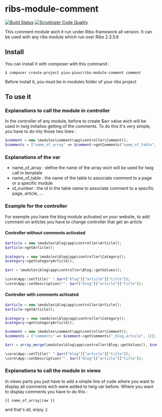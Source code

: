# ribs-module-comment

[![Build Status](https://scrutinizer-ci.com/g/Piou-piou/ribs-module-comment/badges/build.png?b=master)](https://scrutinizer-ci.com/g/Piou-piou/ribs-module-comment/build-status/master)
[![Scrutinizer Code Quality](https://scrutinizer-ci.com/g/Piou-piou/ribs-module-comment/badges/quality-score.png?b=master)](https://scrutinizer-ci.com/g/Piou-piou/ribs-module-comment/?branch=master)

This comment module wich it run under Ribs-framework all version. It can be used with any ribs module which run over Ribs 2.3.5.6

## Install

You can install it with composer with this command : 
```
$ composer create-project piou-piou/ribs-module-comment comment
```

Before install it, you must be in modules folder of your ribs project

## To use it
### Explanations to call the module in controller

In the controller of any module, before to create $arr value wich will be used in twig initialise getting of the comments.
To do this it's very simple, you have to do inly those two lines : 

```PHP
$comment = new \modules\comment\app\controller\Comment();
$comments = ["name_of_array" => $comment->getComments("name_of_table", id_number)];
```

### Explanations of the var
* name_of_array : define the name of the array wich will be used for twig call in template
* name_of_table : the name of the table to associate comment to a page or a specific module
* id_number : the id in the table name to associate comment to a specific page, article, ...

### Example for the controller
For exemple you have the blog module activated on your website, to add comment on articles you have to change controller
that get an article

#### Controller without comments activated
```PHP
$article = new \modules\blog\app\controller\Article();
$article->getArticle();
	
$category = new \modules\blog\app\controller\Category();
$category->getCategoryArticle();
	
$arr = \modules\blog\app\controller\Blog::getValues();
	
\core\App::setTitle(" ".$arr["blog"]["article"]["title"]);
\core\App::setDescription("". $arr["blog"]["article"]["title"]);
```

#### Controller with comments activated
```PHP
$article = new \modules\blog\app\controller\Article();
$article->getArticle();
	
$category = new \modules\blog\app\controller\Category();
$category->getCategoryArticle();

$comment = new \modules\comment\app\controller\Comment();
$comments = ["comments" => $comment->getComments("_blog_article", 1)];

$arr = array_merge(\modules\blog\app\controller\Blog::getValues(), $comments);
	
\core\App::setTitle(" ".$arr["blog"]["article"]["title"]);
\core\App::setDescription("". $arr["blog"]["article"]["title"]);
```

### Explanations to call the module in views

In views parts you just have to add a simple line of code where you want to display all comments wich were added to twig var before.
Where you want to display comments you have to do this : 
```twig
{{ name_of_array|raw }}
```

and that's all, enjoy :)